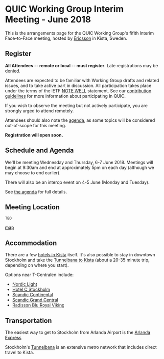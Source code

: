 # QUIC Working Group Interim Meeting - June 2018

This is the arrangements page for the QUIC Working Group's fifith Interim Face-to-Face meeting,
hosted by [Ericsson](https://www.ericsson.com/en) in Kista, Sweden.


## Register

**All Attendees -- remote or local -- must register**. Late registrations may be denied.

Attendees are expected to be familiar with Working Group drafts and related issues, and to take active part in discussion. All participation takes place under the terms of the IETF [NOTE WELL](https://www.ietf.org/about/note-well.html) statement. See our [contribution guidelines](https://github.com/quicwg/base-drafts/blob/master/CONTRIBUTING.md) for more information about participating in QUIC.

If you wish to observe the meeting but not actively participate, you are strongly urged to attend remotely.

Attendees should also note the [agenda](agenda.md), as some topics will be considered out-of-scope for this meeting.

**Registration will open soon.**


## Schedule and Agenda

We'll be meeting Wednesday and Thursday, 6-7 June 2018. Meetings will begin at 9:30am and end at
approximately 5pm on each day (although we may choose to end earlier).

There will also be an interop event on 4-5 June (Monday and Tuesday).

See [the agenda](agenda.md) for full details.


## Meeting Location

    TBD

[map]()

## Accommodation


There are a few [hotels in Kista](https://www.google.com/maps/search/hotels/@59.4030287,17.9392915,16z/data=!4m5!2m4!5m3!5m2!1s2018-06-03!2i4?hl=en) itself. It's also possible to stay in downtown Stockholm and take the [Tunnelbana to Kista](https://sl.se/en/#/Travel/SearchTravelById/T-Centralen%20(Stockholm)/Kista%20(Stockholm)/9001/9302/2018-03-08%252009_00/arrive/en/null/null/2,8,1,4,96,/null/null/null/null/null/false/null/1/0/null/false) (about a 20-35 minute trip, depending on where you start).

Options near T-Centralen include:

* [Nordic Light](https://nordiclighthotel.se)
* [Hotel C Stockholm](https://hotelcstockholm.se/)
* [Scandic Continental](https://www.scandichotels.com/continental)
* [Scandic Grand Central](https://www.scandichotels.com/grandcentral)
* [Radisson Blu Royal Viking](https://www.radissonblu.com/en/waterfronthotel-stockholm)


## Transportation

The easiest way to get to Stockholm from Arlanda Airport is the [Arlanda Express](https://www.arlandaexpress.com).

Stockholm's [Tunnelbana](https://sl.se/en/) is an extensive metro network that includes direct travel to Kista.
